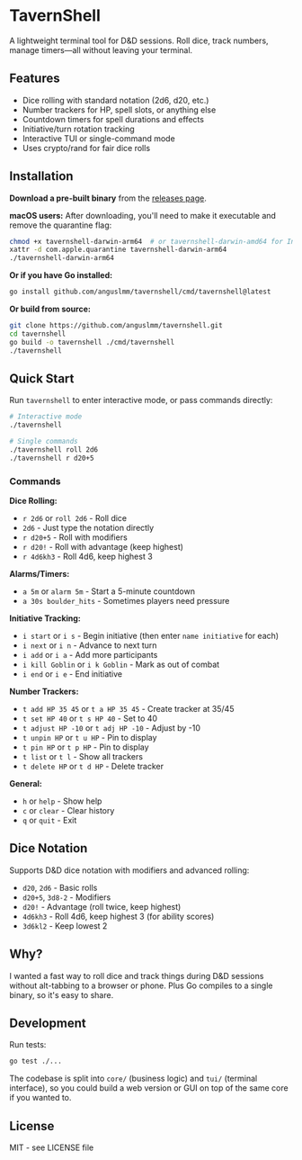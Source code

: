# TavernShell

A lightweight terminal tool for D&D sessions. Roll dice, track numbers, manage timers—all without leaving your terminal.

## Features

- Dice rolling with standard notation (2d6, d20, etc.)
- Number trackers for HP, spell slots, or anything else
- Countdown timers for spell durations and effects
- Initiative/turn rotation tracking
- Interactive TUI or single-command mode
- Uses crypto/rand for fair dice rolls

## Installation

**Download a pre-built binary** from the [releases page](https://github.com/anguslmm/tavernshell/releases).

**macOS users:** After downloading, you'll need to make it executable and remove the quarantine flag:
```bash
chmod +x tavernshell-darwin-arm64  # or tavernshell-darwin-amd64 for Intel Macs
xattr -d com.apple.quarantine tavernshell-darwin-arm64
./tavernshell-darwin-arm64
```

**Or if you have Go installed:**

```bash
go install github.com/anguslmm/tavernshell/cmd/tavernshell@latest
```

**Or build from source:**

```bash
git clone https://github.com/anguslmm/tavernshell.git
cd tavernshell
go build -o tavernshell ./cmd/tavernshell
./tavernshell
```

## Quick Start

Run `tavernshell` to enter interactive mode, or pass commands directly:

```bash
# Interactive mode
./tavernshell

# Single commands
./tavernshell roll 2d6
./tavernshell r d20+5
```

### Commands

**Dice Rolling:**
- `r 2d6` or `roll 2d6` - Roll dice
- `2d6` - Just type the notation directly
- `r d20+5` - Roll with modifiers
- `r d20!` - Roll with advantage (keep highest)
- `r 4d6kh3` - Roll 4d6, keep highest 3

**Alarms/Timers:**
- `a 5m` or `alarm 5m` - Start a 5-minute countdown
- `a 30s boulder_hits` - Sometimes players need pressure

**Initiative Tracking:**
- `i start` or `i s` - Begin initiative (then enter `name initiative` for each)
- `i next` or `i n` - Advance to next turn
- `i add` or `i a` - Add more participants
- `i kill Goblin` or `i k Goblin` - Mark as out of combat
- `i end` or `i e` - End initiative

**Number Trackers:**
- `t add HP 35 45` or `t a HP 35 45` - Create tracker at 35/45
- `t set HP 40` or `t s HP 40` - Set to 40
- `t adjust HP -10` or `t adj HP -10` - Adjust by -10
- `t unpin HP` or `t u HP` - Pin to display
- `t pin HP` or `t p HP` - Pin to display
- `t list` or `t l` - Show all trackers
- `t delete HP` or `t d HP` - Delete tracker

**General:**
- `h` or `help` - Show help
- `c` or `clear` - Clear history
- `q` or `quit` - Exit

## Dice Notation

Supports D&D dice notation with modifiers and advanced rolling:
- `d20`, `2d6` - Basic rolls
- `d20+5`, `3d8-2` - Modifiers
- `d20!` - Advantage (roll twice, keep highest)
- `4d6kh3` - Roll 4d6, keep highest 3 (for ability scores)
- `3d6kl2` - Keep lowest 2

## Why?

I wanted a fast way to roll dice and track things during D&D sessions without alt-tabbing to a browser or phone. Plus Go compiles to a single binary, so it's easy to share.

## Development

Run tests:
```bash
go test ./...
```

The codebase is split into `core/` (business logic) and `tui/` (terminal interface), so you could build a web version or GUI on top of the same core if you wanted to.

## License

MIT - see LICENSE file

